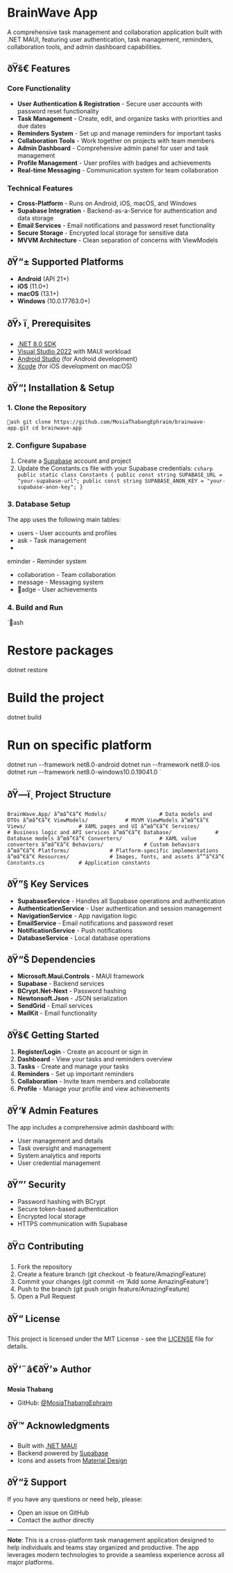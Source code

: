 ﻿# BrainWave App

A comprehensive task management and collaboration application built with .NET MAUI, featuring user authentication, task management, reminders, collaboration tools, and admin dashboard capabilities.

## ðŸš€ Features

### Core Functionality
- **User Authentication & Registration** - Secure user accounts with password reset functionality
- **Task Management** - Create, edit, and organize tasks with priorities and due dates
- **Reminders System** - Set up and manage reminders for important tasks
- **Collaboration Tools** - Work together on projects with team members
- **Admin Dashboard** - Comprehensive admin panel for user and task management
- **Profile Management** - User profiles with badges and achievements
- **Real-time Messaging** - Communication system for team collaboration

### Technical Features
- **Cross-Platform** - Runs on Android, iOS, macOS, and Windows
- **Supabase Integration** - Backend-as-a-Service for authentication and data storage
- **Email Services** - Email notifications and password reset functionality
- **Secure Storage** - Encrypted local storage for sensitive data
- **MVVM Architecture** - Clean separation of concerns with ViewModels

## ðŸ“± Supported Platforms

- **Android** (API 21+)
- **iOS** (11.0+)
- **macOS** (13.1+)
- **Windows** (10.0.17763.0+)

## ðŸ› ï¸ Prerequisites

- [.NET 8.0 SDK](https://dotnet.microsoft.com/download/dotnet/8.0)
- [Visual Studio 2022](https://visualstudio.microsoft.com/vs/) with MAUI workload
- [Android Studio](https://developer.android.com/studio) (for Android development)
- [Xcode](https://developer.apple.com/xcode/) (for iOS development on macOS)

## ðŸ“¦ Installation & Setup

### 1. Clone the Repository
`ash
git clone https://github.com/MosiaThabangEphraim/brainwave-app.git
cd brainwave-app
`

### 2. Configure Supabase
1. Create a [Supabase](https://supabase.com) account and project
2. Update the Constants.cs file with your Supabase credentials:
`csharp
public static class Constants
{
    public const string SUPABASE_URL = "your-supabase-url";
    public const string SUPABASE_ANON_KEY = "your-supabase-anon-key";
}
`

### 3. Database Setup
The app uses the following main tables:
- users - User accounts and profiles
- 	ask - Task management
- eminder - Reminder system
- collaboration - Team collaboration
- message - Messaging system
- adge - User achievements

### 4. Build and Run
`ash
# Restore packages
dotnet restore

# Build the project
dotnet build

# Run on specific platform
dotnet run --framework net8.0-android
dotnet run --framework net8.0-ios
dotnet run --framework net8.0-windows10.0.19041.0
`

## ðŸ—ï¸ Project Structure

`
BrainWave.App/
â”œâ”€â”€ Models/                 # Data models and DTOs
â”œâ”€â”€ ViewModels/            # MVVM ViewModels
â”œâ”€â”€ Views/                 # XAML pages and UI
â”œâ”€â”€ Services/              # Business logic and API services
â”œâ”€â”€ Database/              # Database models
â”œâ”€â”€ Converters/            # XAML value converters
â”œâ”€â”€ Behaviors/             # Custom behaviors
â”œâ”€â”€ Platforms/             # Platform-specific implementations
â”œâ”€â”€ Resources/             # Images, fonts, and assets
â””â”€â”€ Constants.cs           # Application constants
`

## ðŸ”§ Key Services

- **SupabaseService** - Handles all Supabase operations and authentication
- **AuthenticationService** - User authentication and session management
- **NavigationService** - App navigation logic
- **EmailService** - Email notifications and password reset
- **NotificationService** - Push notifications
- **DatabaseService** - Local database operations

## ðŸ“Š Dependencies

- **Microsoft.Maui.Controls** - MAUI framework
- **Supabase** - Backend services
- **BCrypt.Net-Next** - Password hashing
- **Newtonsoft.Json** - JSON serialization
- **SendGrid** - Email services
- **MailKit** - Email functionality

## ðŸš€ Getting Started

1. **Register/Login** - Create an account or sign in
2. **Dashboard** - View your tasks and reminders overview
3. **Tasks** - Create and manage your tasks
4. **Reminders** - Set up important reminders
5. **Collaboration** - Invite team members and collaborate
6. **Profile** - Manage your profile and view achievements

## ðŸ‘¥ Admin Features

The app includes a comprehensive admin dashboard with:
- User management and details
- Task oversight and management
- System analytics and reports
- User credential management

## ðŸ”’ Security

- Password hashing with BCrypt
- Secure token-based authentication
- Encrypted local storage
- HTTPS communication with Supabase

## ðŸ¤ Contributing

1. Fork the repository
2. Create a feature branch (git checkout -b feature/AmazingFeature)
3. Commit your changes (git commit -m 'Add some AmazingFeature')
4. Push to the branch (git push origin feature/AmazingFeature)
5. Open a Pull Request

## ðŸ“ License

This project is licensed under the MIT License - see the [LICENSE](LICENSE) file for details.

## ðŸ‘¨â€ðŸ’» Author

**Mosia Thabang**
- GitHub: [@MosiaThabangEphraim](https://github.com/MosiaThabangEphraim)

## ðŸ™ Acknowledgments

- Built with [.NET MAUI](https://docs.microsoft.com/en-us/dotnet/maui/)
- Backend powered by [Supabase](https://supabase.com/)
- Icons and assets from [Material Design](https://material.io/)

## ðŸ“ž Support

If you have any questions or need help, please:
- Open an issue on GitHub
- Contact the author directly

---

**Note**: This is a cross-platform task management application designed to help individuals and teams stay organized and productive. The app leverages modern technologies to provide a seamless experience across all major platforms.
